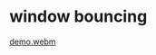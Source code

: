 # window bouncing
[demo.webm](https://github.com/cutplane1/tinythings/raw/refs/heads/master/winbounce/res/demo.webm)
